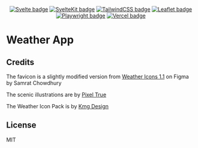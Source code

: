 <div align="center">

[![Svelte badge](https://img.shields.io/badge/Svelte-3.44.0-orange)](https://svelte.dev/)
[![SvelteKit badge](https://img.shields.io/badge/SvelteKit-1.0.0--next.347-orange)](https://kit.svelte.dev/)
[![TailwindCSS badge](https://img.shields.io/badge/TailwindCSS-3.0.23-blue)](https://tailwindcss.com/)
[![Leaflet badge](https://img.shields.io/badge/Leaflet-1.8.0-green)](https://leafletjs.com/)
[![Playwright badge](https://img.shields.io/badge/Playwright-1.21.0-green)](https://playwright.dev/)
[![Vercel badge](https://vercelbadge.vercel.app/api/carlosivanchuk/weather-app)](https://rapidapi-weather.vercel.app/)

</div>

# Weather App

## Credits

The favicon is a slightly modified version from [Weather Icons 1.1](https://www.figma.com/community/file/989070144782895608) on Figma by Samrat Chowdhury

The scenic illustrations are by [Pixel True](https://www.pixeltrue.com/scenic-illustrations)

The Weather Icon Pack is by [Kmg Design](https://www.iconfinder.com/iconsets/weather-blue-filled-line)

## License

MIT
